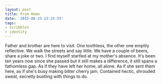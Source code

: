 ```yaml
---
layout: post
title: From Home
date: '2015-08-25 22:25:55'
tags:
- scribbles
- identity
---
```


Father and brother are here to visit. One toothless, the other one emptily reflective. We walk the streets and say little. We have a couple of beers, share a joke or two. I find myself startled at my mother's absence. It's been ten years now since she passed but it still makes a difference, it still spans a fathomless gap. As if they have left her home, all alone. As if she sent them here, as if she's busy making bitter cherry jam. Contained hectic, shrouded sweat, secretly bustling with things to do. 